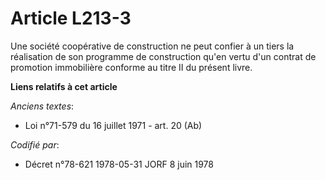 # Article L213-3

Une société coopérative de construction ne peut confier à un tiers la réalisation de son programme de construction qu'en
vertu d'un contrat de promotion immobilière conforme au titre II du présent livre.

**Liens relatifs à cet article**

_Anciens textes_:

  - Loi n°71-579 du 16 juillet 1971 - art. 20 (Ab)

_Codifié par_:

  - Décret n°78-621 1978-05-31 JORF 8 juin 1978
